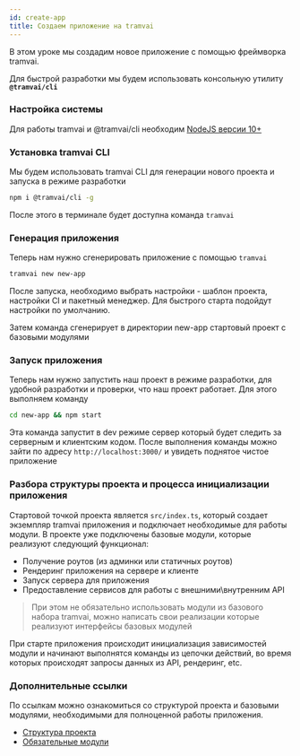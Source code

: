```yaml
---
id: create-app
title: Создаем приложение на tramvai
---
```


В этом уроке мы создадим новое приложение с помощью фреймворка tramvai.

Для быстрой разработки мы будем использовать консольную утилиту **`@tramvai/cli`**

### Настройка системы

Для работы tramvai и @tramvai/cli необходим [NodeJS версии 10+](https://nodejs.org/en/download)

### Установка tramvai CLI

Мы будем использовать tramvai CLI для генерации нового проекта и запуска в режиме разработки

```bash
npm i @tramvai/cli -g
```

После этого в терминале будет доступна команда `tramvai`

### Генерация приложения

Теперь нам нужно сгенерировать приложение с помощью `tramvai`

```bash
tramvai new new-app
```

После запуска, необходимо выбрать настройки - шаблон проекта, настройки CI и пакетный менеджер.
Для быстрого старта подойдут настройки по умолчанию.

Затем команда сгенерирует в директории new-app стартовый проект с базовыми модулями

### Запуск приложения

Теперь нам нужно запустить наш проект в режиме разработки, для удобной разработки и проверки, что наш проект работает. Для этого выполняем команду

```bash
cd new-app && npm start
```

Эта команда запустит в dev режиме сервер который будет следить за серверным и клиентским кодом.
После выполнения команды можно зайти по адресу `http://localhost:3000/` и увидеть поднятое чистое приложение

### Разбора структуры проекта и процесса инициализации приложения

Стартовой точкой проекта является `src/index.ts`, который создает экземпляр tramvai приложения и подключает необходимые для работы модули.
В проекте уже подключены базовые модули, которые реализуют следующий функционал:

- Получение роутов (из админки или статичных роутов)
- Рендеринг приложения на сервере и клиенте
- Запуск сервера для приложения
- Предоставление сервисов для работы с внешними\внутренним API

> При этом не обязательно использовать модули из базового набора tramvai, можно написать свои реализации которые реализуют интерфейсы базовых модулей

При старте приложения происходит инициализация зависимостей модули и начинают выполнятся команды из цепочки действий,
во время которых происходят запросы данных из API, рендеринг, etc.

### Дополнительные ссылки

По ссылкам можно ознакомиться со структурой проекта и базовыми модулями, необходимыми для полноценной работы приложения.

- [Структура проекта](get-started/app-structure.md)
- [Обязательные модули](get-started/core-modules.md)
